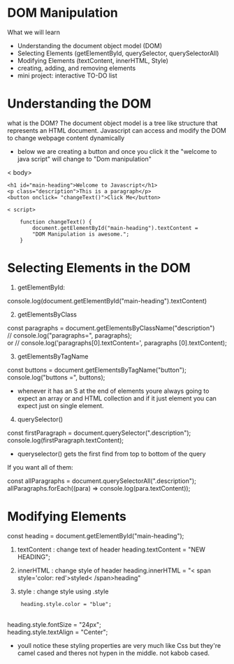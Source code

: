 # DOM Manipulation
What we will learn
- Understanding the document object model (DOM)
- Selecting Elements (getElementByld, querySelector, querySelectorAll)
- Modifying Elements (textContent, innerHTML, Style)
- creating, adding, and removing elements 
- mini project: interactive TO-DO list 

# Understanding the DOM
what is the DOM?
The document object model is a tree like structure that represents an HTML document. Javascript can access and modify the DOM to change webpage content dynamically 


- below we are creating a button and once you click it the "welcome to java script" will change to "Dom manipulation" 

< body>

    <h1 id="main-heading">Welcome to Javascript</h1>
    <p class="description">This is a paragraph</p>
    <button onclick= "changeText()">Click Me</button>

    < script>

        function changeText() {
            document.getElementById("main-heading").textContent = 
            "DOM Manipulation is awesome.";
        }

# Selecting Elements in the DOM

1. getElementById:

console.log(document.getElementById("main-heading").textContent)

2. getElementsByClass

const paragraphs = document.getElementsByClassName("description")
<br/>
         // console.log("paragraphs=", paragraphs);
        <br/> or
        // console.log('paragraphs[0].textContent=', paragraphs [0].textContent);

3. getElementsByTagName

 const buttons = document.getElementsByTagName("button");
        <br/>
        console.log("buttons =", buttons);

- whenever it has an S at the end of elements youre always going to expect an array or and HTML collection and if it just element you can expect just on single element. 

4. querySelector()

  const firstParagraph = document.querySelector(".description");
         <br/>
        console.log(firstParagraph.textContent);
- queryselector() gets the first find from top to bottom of the query

If you want all of them: 

const allParagraphs = document.querySelectorAll(".description");
<br/>
        allParagraphs.forEach((para) => console.log(para.textContent));


#  Modifying Elements 
const heading = document.getElementById("main-heading");

1.  textContent : change text of header
 heading.textContent = "NEW HEADING";

2. innerHTML : change style of header 
 heading.innerHTML = "< span style='color: red'>styled< /span>heading"

3. style : change style using .style

        heading.style.color = "blue";
<br/>
        heading.style.fontSize = "24px";
<br/>
        heading.style.textAlign = "Center";

- youll notice these styling properties are very much like Css but they're camel cased and theres not hypen in the middle. not kabob cased.
        